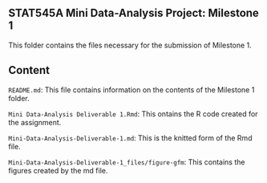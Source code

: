 ## STAT545A Mini Data-Analysis Project: Milestone 1
This folder contains the files necessary for the submission of Milestone 1.

## Content
`README.md`: This file contains information on the contents of the Milestone 1 folder.

`Mini Data-Analysis Deliverable 1.Rmd`: This ontains the R code created for the assignment. 

`Mini-Data-Analysis-Deliverable-1.md`: This is the knitted form of the Rmd file.

`Mini-Data-Analysis-Deliverable-1_files/figure-gfm`: This contains the figures created by the md file. 
